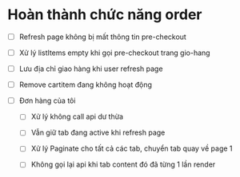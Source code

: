 # Hoàn thành chức năng order

- [ ] Refresh page không bị mất thông tin pre-checkout 

- [ ] Xử lý listItems empty khi gọi pre-checkout trang gio-hang

- [ ] Lưu địa chỉ giao hàng khi user refresh page

- [ ] Remove cartitem đang không hoạt động


- [ ] Đơn hàng của tôi 

    - [ ] Xử lý không call api dư thừa

    - [ ] Vẫn giữ tab đang active khi refresh page

    - [ ] Xử lý Paginate cho tất cả các tab, chuyển tab quay về page 1

    - [ ] Không gọi lại api khi tab content đó đã từng 1 lần render